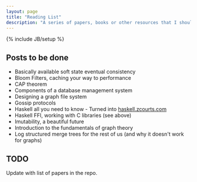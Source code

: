 ```yaml
---
layout: page
title: "Reading List"
description: "A series of papers, books or other resources that I should get round to reading at some point"
---
```

{% include JB/setup %}

## Posts to be done

* Basically available soft state eventual consistency
* Bloom Filters, caching your way to performance
* CAP theorem
* Components of a database management system
* Designing a graph file system
* Gossip protocols
* Haskell all you need to know - Turned into [haskell.zcourts.com](http://haskell.zcourts.com)
* Haskell FFI, working with C libraries (see above)
* Imutability, a beautiful future
* Introduction to the fundamentals of graph theory
* Log structured merge trees for the rest of us (and why it doesn't work for graphs)

## TODO

Update with list of papers in the repo.